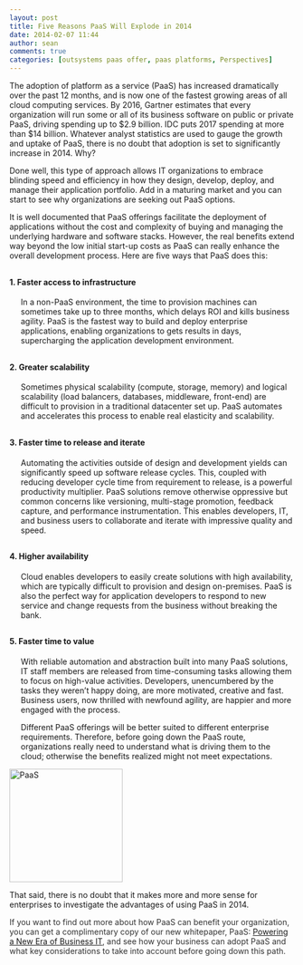```yaml
---
layout: post
title: Five Reasons PaaS Will Explode in 2014
date: 2014-02-07 11:44
author: sean
comments: true
categories: [outsystems paas offer, paas platforms, Perspectives]
---
```

The adoption of platform as a service (PaaS) has increased dramatically over the past 12 months, and is now one of the fastest growing areas of all cloud computing services. By 2016, Gartner estimates that every organization will run some or all of its business software on public or private PaaS, driving spending up to $2.9 billion. IDC puts 2017 spending at more than $14 billion. Whatever analyst statistics are used to gauge the growth and uptake of PaaS, there is no doubt that adoption is set to significantly increase in 2014. Why?<!--more-->

Done well, this type of approach allows IT organizations to embrace blinding speed and efficiency in how they design, develop, deploy, and manage their application portfolio. Add in a maturing market and you can start to see why organizations are seeking out PaaS options.

It is well documented that PaaS offerings facilitate the deployment of applications without the cost and complexity of buying and managing the underlying hardware and software stacks. However, the real benefits extend way beyond the low initial start-up costs as PaaS can really enhance the overall development process. Here are five ways that PaaS does this:
<h4 style="padding-top: 10px;"><strong>1. Faster access to infrastructure</strong></h4>
<p style="padding-left: 20px;">In a non-PaaS environment, the time to provision machines can sometimes take up to three months, which delays ROI and kills business agility. PaaS is the fastest way to build and deploy enterprise applications, enabling organizations to gets results in days, supercharging the application development environment.</p>

<h4 style="padding-top: 10px;"><strong>2. Greater scalability</strong></h4>
<p style="padding-left: 20px;">Sometimes physical scalability (compute, storage, memory) and logical scalability (load balancers, databases, middleware, front-end) are difficult to provision in a traditional datacenter set up. PaaS automates and accelerates this process to enable real elasticity and scalability.</p>

<h4 style="padding-top: 10px;"><strong>3. Faster time to release and iterate</strong></h4>
<p style="padding-left: 20px;">Automating the activities outside of design and development yields can significantly speed up software release cycles. This, coupled with reducing developer cycle time from requirement to release, is a powerful productivity multiplier. PaaS solutions remove otherwise oppressive but common concerns like versioning, multi-stage promotion, feedback capture, and performance instrumentation. This enables developers, IT, and business users to collaborate and iterate with impressive quality and speed.</p>

<h4 style="padding-top: 10px;"><strong>4. Higher availability</strong></h4>
<p style="padding-left: 20px;">Cloud enables developers to easily create solutions with high availability, which are typically difficult to provision and design on-premises. PaaS is also the perfect way for application developers to respond to new service and change requests from the business without breaking the bank.</p>

<h4 style="padding-top: 10px;"><strong>5. Faster time to value</strong></h4>
<p style="padding-left: 20px;">With reliable automation and abstraction built into many PaaS solutions, IT staff members are released from time-consuming tasks allowing them to focus on high-value activities. Developers, unencumbered by the tasks they weren’t happy doing, are more motivated, creative and fast. Business users, now thrilled with newfound agility, are happier and more engaged with the process.</p>
<p style="padding-left: 20px;">Different PaaS offerings will be better suited to different enterprise requirements. Therefore, before going down the PaaS route, organizations really need to understand what is driving them to the cloud; otherwise the benefits realized might not meet expectations.</p>
<img class="alignright  wp-image-1748" alt="PaaS" src="http://www.outsystems.com/blog/wp-content/uploads/2014/02/PaaSthumb.png" width="200" />

That said, there is no doubt that it makes more and more sense for enterprises to investigate the advantages of using PaaS in 2014.

<span style="color: #0000ee;"><span style="color: #333333;">If you want to find out more about how PaaS can benefit your organization, you can get a complimentary copy of our new whitepaper, PaaS: <a title="Powering Business IT" href="http://www.outsystems.com/offer/paas/powering-business-it/">Powering a New Era of Business IT</a>, and see how your business can adopt PaaS and what key considerations to take into account before going down this path.</span></span>
